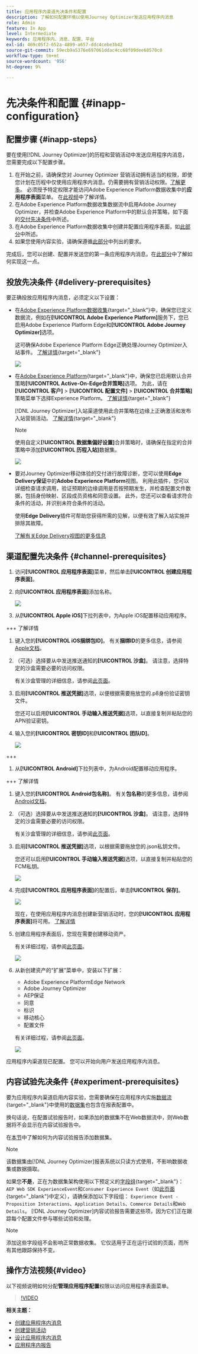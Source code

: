 ```yaml
---
title: 应用程序内渠道先决条件和配置
description: 了解如何配置环境以使用Journey Optimizer发送应用程序内消息
role: Admin
feature: In App
level: Intermediate
keywords: 应用程序内、消息、配置、平台
exl-id: 469c05f2-652a-4899-a657-ddc4cebe3b42
source-git-commit: 59ecb9a5376e697061ddac4cc68f09dee68570c0
workflow-type: tm+mt
source-wordcount: '956'
ht-degree: 9%

---
```


# 先决条件和配置 {#inapp-configuration}

## 配置步骤 {#inapp-steps}

要在使用[!DNL Journey Optimizer]的历程和营销活动中发送应用程序内消息，您需要完成以下配置步骤。

1. 在开始之前，请确保您对 Journey Optimizer 营销活动拥有适当的权限，即使您计划在历程中仅使用应用程序内消息。仍需要拥有营销活动权限。[了解更多](../campaigns/get-started-with-campaigns.md#campaign-prerequisites)。
必须授予特定权限才能访问Adobe Experience Platform数据收集中的**应用程序表面**&#x200B;菜单。 在[此视频](#video)中了解详情。
1. 在Adobe Experience Platform数据收集数据流中启用Adobe Journey Optimizer，并检查Adobe Experience Platform中的默认合并策略，如下面的[交付先决条件](#delivery-prerequisites)中所述。
1. 在Adobe Experience Platform数据收集中创建并配置应用程序表面，如[此部分](#channel-prerequisites)中所述。
1. 如果您使用内容实验，请确保遵循[此部分](#experiment-prerequisite)中列出的要求。

完成后，您可以创建、配置并发送您的第一条应用程序内消息。在[此部分](create-in-app.md)中了解如何实现这一点。

## 投放先决条件 {#delivery-prerequisites}

要正确投放应用程序内消息，必须定义以下设置：

* 在[Adobe Experience Platform数据收集](https://experienceleague.adobe.com/docs/experience-platform/edge/datastreams/overview.html?lang=zh-Hans){target="_blank"}中，确保您已定义数据流，例如在&#x200B;**[!UICONTROL Adobe Experience Platform]**&#x200B;服务下，您已启用Adobe Experience Platform Edge和&#x200B;**[!UICONTROL Adobe Journey Optimizer]**&#x200B;选项。

  这可确保Adobe Experience Platform Edge正确处理Journey Optimizer入站事件。 [了解详情](https://experienceleague.adobe.com/docs/experience-platform/edge/datastreams/configure.html){target="_blank"}

  ![](assets/inapp_config_6.png)

* 在[Adobe Experience Platform](https://experienceleague.adobe.com/docs/experience-platform/profile/home.html?lang=zh-Hans){target="_blank"}中，确保您已启用默认合并策略&#x200B;**[!UICONTROL Active-On-Edge合并策略]**&#x200B;选项。 为此，请在&#x200B;**[!UICONTROL 客户]** > **[!UICONTROL 配置文件]** > **[!UICONTROL 合并策略]**&#x200B;策略菜单下选择Experience Platform。 [了解详情](https://experienceleague.adobe.com/docs/experience-platform/profile/merge-policies/ui-guide.html#configure){target="_blank"}

  [!DNL Journey Optimizer]入站渠道使用此合并策略在边缘上正确激活和发布入站营销活动。 [了解详情](https://experienceleague.adobe.com/docs/experience-platform/profile/merge-policies/ui-guide.html?lang=zh-Hans){target="_blank"}

  >[!NOTE]
  >
  >使用自定义&#x200B;**[!UICONTROL 数据集偏好设置]**&#x200B;合并策略时，请确保在指定的合并策略中添加&#x200B;**[!UICONTROL 历程入站]**&#x200B;数据集。

  ![](assets/inapp_config_8.png)

* 要对Journey Optimizer移动体验的交付进行故障诊断，您可以使用&#x200B;**Edge Delivery保证**&#x200B;中的&#x200B;**Adobe Experience Platform**&#x200B;视图。 利用此插件，您可以详细检查请求调用，验证预期的边缘调用是否按预期发生，并检查配置文件数据，包括身份映射、区段成员资格和同意设置。 此外，您还可以查看请求符合条件的活动，并识别未符合条件的活动。

  使用&#x200B;**Edge Delivery**&#x200B;插件可帮助您获得所需的见解，以便有效了解入站实施并排除其故障。

  [了解有关Edge Delivery视图的更多信息](https://experienceleague.adobe.com/zh-hans/docs/experience-platform/assurance/view/edge-delivery)

## 渠道配置先决条件 {#channel-prerequisites}

1. 访问&#x200B;**[!UICONTROL 应用程序表面]**&#x200B;菜单，然后单击&#x200B;**[!UICONTROL 创建应用程序表面]**。

1. 向&#x200B;**[!UICONTROL 应用程序表面]**&#x200B;添加名称。

   ![](assets/inapp_config_2b.png)

1. 从&#x200B;**[!UICONTROL Apple iOS]**&#x200B;下拉列表中，为Apple iOS配置移动应用程序。

+++ 了解详情

   1. 键入您的&#x200B;**[!UICONTROL iOS捆绑包ID]**。 有关&#x200B;**捆绑ID**&#x200B;的更多信息，请参阅[Apple文档](https://developer.apple.com/documentation/appstoreconnectapi/bundle_ids)。

   1. （可选）选择要从中发送推送通知的&#x200B;**[!UICONTROL 沙盒]**。 请注意，选择特定的沙盒需要必要的访问权限。

      有关沙盒管理的详细信息，请参阅[此页面](../administration/sandboxes.md#assign-sandboxes)。

   1. 启用&#x200B;**[!UICONTROL 推送凭据]**&#x200B;选项，以便根据需要拖放您的.p8身份验证密钥文件。

      您还可以启用&#x200B;**[!UICONTROL 手动输入推送凭据]**&#x200B;选项，以直接复制并粘贴您的APN验证密钥。

   1. 输入您的&#x200B;**[!UICONTROL 密钥ID]**&#x200B;和&#x200B;**[!UICONTROL 团队ID]**。

      ![](assets/inapp_config_2.png)

+++

1. 从&#x200B;**[!UICONTROL Android]**&#x200B;下拉列表中，为Android配置移动应用程序。

+++ 了解详情

   1. 键入您的&#x200B;**[!UICONTROL Android包名称]**。 有关&#x200B;**包名称**&#x200B;的更多信息，请参阅[Android文档](https://support.google.com/admob/answer/9972781?hl=en#:~:text=The%20package%20name%20of%20an,supported%20third%2Dparty%20Android%20stores)。

   1. （可选）选择要从中发送推送通知的&#x200B;**[!UICONTROL 沙盒]**。 请注意，选择特定的沙盒需要必要的访问权限。

      有关沙盒管理的详细信息，请参阅[此页面](../administration/sandboxes.md#assign-sandboxes)。

   1. 启用&#x200B;**[!UICONTROL 推送凭据]**&#x200B;选项，以根据需要拖放您的.json私钥文件。

      您还可以启用&#x200B;**[!UICONTROL 手动输入推送凭据]**&#x200B;选项，以直接复制并粘贴您的FCM私钥。

      ![](assets/inapp_config_7.png)

1. 完成&#x200B;**[!UICONTROL 应用程序表面]**&#x200B;的配置后，单击&#x200B;**[!UICONTROL 保存]**。

   ![](assets/inapp_config_3.png)

   现在，在使用应用程序内消息创建新营销活动时，您的&#x200B;**[!UICONTROL 应用程序表面]**&#x200B;将可用。 [了解详情](create-in-app.md)

1. 创建应用程序表面后，您现在需要创建移动资产。

   有关详细过程，请参阅[此页面](https://experienceleague.adobe.com/docs/experience-platform/tags/admin/companies-and-properties.html#for-mobile)。

   ![](assets/inapp_config_4.png)

1. 从新创建资产的“扩展”菜单中，安装以下扩展：

   * Adobe Experience PlatformEdge Network
   * Adobe Journey Optimizer
   * AEP保证
   * 同意
   * 标识
   * 移动核心
   * 配置文件

   有关详细过程，请参阅[此页面](https://experienceleague.adobe.com/docs/experience-platform/tags/ui/extensions/overview.html#add-a-new-extension)。

   ![](assets/inapp_config_5.png)

应用程序内渠道现已配置。 您可以开始向用户发送应用程序内消息。

## 内容试验先决条件 {#experiment-prerequisites}

要为应用程序内渠道启用内容实验，您需要确保在应用程序内实施[数据流](https://experienceleague.adobe.com/docs/experience-platform/datastreams/overview.html){target="_blank"}中使用的[数据集](../data/get-started-datasets.md)也包含在报表配置中。

换句话说，在配置试验报告时，如果添加的数据集不在Web数据流中，则Web数据将不会显示在内容试验报告中。

在[本节](../content-management/reporting-configuration.md#add-datasets)中了解如何为内容试验报告添加数据集。

>[!NOTE]
>
>该数据集由[!DNL Journey Optimizer]报表系统以只读方式使用，不影响数据收集或数据摄取。

如果您&#x200B;**不是**，正在为数据集架构使用以下预定义的[字段组](https://experienceleague.adobe.com/docs/experience-platform/xdm/tutorials/create-schema-ui.html?lang=zh_Hans#field-group){target="_blank"}： `AEP Web SDK ExperienceEvent`和`Consumer Experience Event`（如[此页面](https://experienceleague.adobe.com/docs/platform-learn/implement-web-sdk/initial-configuration/configure-schemas.html#add-field-groups){target="_blank"}中定义），请确保添加以下字段组： `Experience Event - Proposition Interactions`、`Application Details`、`Commerce Details`和`Web Details`。 [!DNL Journey Optimizer]内容试验报告需要这些项，因为它们正在跟踪每个配置文件参与哪些试验和处理。

>[!NOTE]
>
>添加这些字段组不会影响正常数据收集。 它仅适用于正在运行试验的页面，而所有其他跟踪保持不变。

## 操作方法视频{#video}

以下视频说明如何分配&#x200B;**管理应用程序配置**&#x200B;权限以访问应用程序表面菜单。

>[!VIDEO](https://video.tv.adobe.com/v/3421607)


**相关主题：**

* [创建应用程序内消息](create-in-app.md)
* [创建营销活动](../campaigns/create-campaign.md)
* [设计应用程序内消息](design-in-app.md)
* [应用程序内报告](../reports/campaign-global-report.md#inapp-report)


